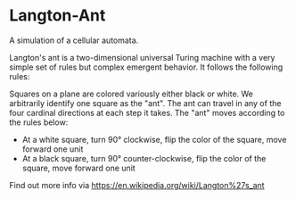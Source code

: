 # Langton-Ant
A simulation of a cellular automata.

Langton's ant is a two-dimensional universal Turing machine with a very simple set of rules but complex emergent behavior. It follows the following rules:

Squares on a plane are colored variously either black or white. We arbitrarily identify one square as the "ant". The ant can travel in any of the four cardinal directions at each step it takes. The "ant" moves according to the rules below:

- At a white square, turn 90° clockwise, flip the color of the square, move forward one unit
- At a black square, turn 90° counter-clockwise, flip the color of the square, move forward one unit

Find out more info via https://en.wikipedia.org/wiki/Langton%27s_ant
